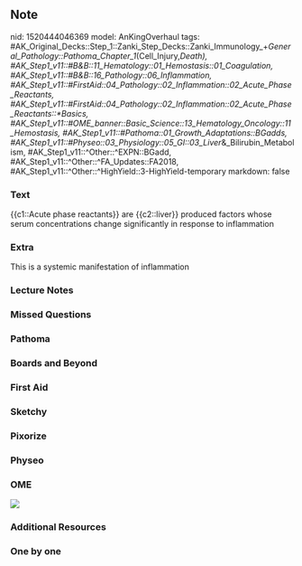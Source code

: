 ## Note
nid: 1520444046369
model: AnKingOverhaul
tags: #AK_Original_Decks::Step_1::Zanki_Step_Decks::Zanki_Immunology_+_General_Pathology::Pathoma_Chapter_1_(Cell_Injury,_Death), #AK_Step1_v11::#B&B::11_Hematology::01_Hemostasis::01_Coagulation, #AK_Step1_v11::#B&B::16_Pathology::06_Inflammation, #AK_Step1_v11::#FirstAid::04_Pathology::02_Inflammation::02_Acute_Phase_Reactants, #AK_Step1_v11::#FirstAid::04_Pathology::02_Inflammation::02_Acute_Phase_Reactants::*Basics, #AK_Step1_v11::#OME_banner::Basic_Science::13_Hematology_Oncology::11_Hemostasis, #AK_Step1_v11::#Pathoma::01_Growth_Adaptations::BGadds, #AK_Step1_v11::#Physeo::03_Physiology::05_GI::03_Liver_&_Bilirubin_Metabolism, #AK_Step1_v11::^Other::^EXPN::BGadd, #AK_Step1_v11::^Other::^FA_Updates::FA2018, #AK_Step1_v11::^Other::^HighYield::3-HighYield-temporary
markdown: false

### Text
{{c1::Acute phase reactants}} are {{c2::liver}} produced factors whose serum concentrations change significantly in response to inflammation

### Extra
This is a systemic manifestation of inflammation

### Lecture Notes


### Missed Questions


### Pathoma


### Boards and Beyond


### First Aid


### Sketchy


### Pixorize


### Physeo


### OME
<div class="ome-widget">
  <a href=
  "https://onlinemeded.org/spa/heme-onc/hemostasis/acquire?ref=anki">
  <img src="_OME_AnkiFlashcards_Lesson_5.png"></a>
</div>

### Additional Resources


### One by one

